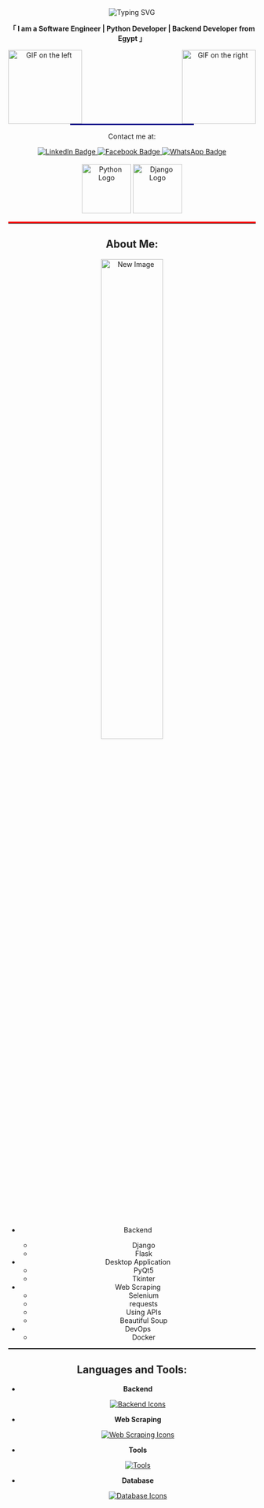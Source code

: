 <div align="center">
  <img src="https://readme-typing-svg.demolab.com/?lines=Hi+There!+👋,+I'm+Islam+Badran" alt="Typing SVG">
  <p><strong>「 I am a Software Engineer | Python Developer | Backend Developer from Egypt 」</strong></p>

  <div align="center">
    <img align="right" width="150" src="https://user-images.githubusercontent.com/65187002/144930161-2f783401-8d27-4fdf-a2f7-cc0ba32f1f1f.gif" alt="GIF on the right">
    <img align="left" width="150" src="https://user-images.githubusercontent.com/65187002/144930161-2f783401-8d27-4fdf-a2f7-cc0ba32f1f1f.gif" alt="GIF on the left">
  </div>
  
<hr style="border: none; height: 3px; background-color: #000080; width: 50%;">

<div align="center">
  <p>Contact me at:</p>
  <a href="https://www.linkedin.com/in/islam-badran-39a577225?utm_source=share&utm_campaign=share_via&utm_content=profile&utm_medium=android_app" target="_blank">
    <img src="https://img.shields.io/badge/LinkedIn-0077B5?style=for-the-badge&logo=linkedin&logoColor=white" alt="LinkedIn Badge">
  </a>
  <a href="https://www.facebook.com/islam.badran.77?locale=ar_AR" target="_blank">
    <img src="https://img.shields.io/badge/Facebook-1877F2?style=for-the-badge&logo=facebook&logoColor=white" alt="Facebook Badge">
  </a> 
  <a href="https://wa.link/bc2uxp" target="_blank">
    <img src="https://img.shields.io/badge/WhatsApp-25D366?style=for-the-badge&logo=whatsapp&logoColor=white" alt="WhatsApp Badge">
  </a>
</div>
      
<div align="center">
  <br>
  
  <img src="https://ibb.co/dKFKLwT" alt="Python Logo" width="100">
  
  <img src="https://ibb.co/QphW0j8" alt="Django Logo" width="100">
  
</div>


<div>
  <a name="about-me"></a>
  <hr style="border: none; border-top: 3px solid #ff0000;">
  
  <h2>About Me:</h2>
    
  <div class="gif-section">
    <img src="https://user-images.githubusercontent.com/74038190/229223263-cf2e4b07-2615-4f87-9c38-e37600f8381a.gif" alt="New Image" style="width: 50%;">
  </div>

  <div class="flex-container">
    <div class="text-section">
      <ul>
          <li>Backend</li>
            <ul>
              <li>Django</li>
              <li>Flask</li>
            </ul>
        <li>Desktop Application
          <ul>
            <li>PyQt5</li>
            <li>Tkinter</li>
          </ul>
        </li>
        <li>Web Scraping
          <ul>
            <li>Selenium</li>
            <li>requests</li>
            <li>Using APIs</li>
            <li>Beautiful Soup</li>
          </ul>
        </li>
        <li>DevOps
          <ul>
            <li>Docker</li>
          </ul>
        </li>
      </ul>
    </div>
  </div>
<hr style="background-image: url('https://camo.githubusercontent.com/ea40cfc33ac9e94789b044995f312e432d41bc1fd371f413583092df7649ef3d/68747470733a2f2f692e696d6775722e636f6d2f644261534b57462e676966'); height: 2px;">
</div>

<div>
  <a name="about-me"></a>
  <h2>Languages and Tools:</h2>
    
  <ul>
      <li>
          <p><strong>Backend</strong></p>
              <a href="https://skillicons.dev">
                  <img src="https://skillicons.dev/icons?i=py,django,flask,js,cpp" alt="Backend Icons">
              </a>
      </li>

  <li>
      <p><strong>Web Scraping</strong></p>
          <a href="https://skillicons.dev">
              <img src="https://skillicons.dev/icons?i=selenium,qt,opencv" alt="Web Scraping Icons">
          </a>
  </li>

  <li>
    <p><strong>Tools</strong></p>
        <a href="https://skillicons.dev">
            <img src="https://skillicons.dev/icons?i=git,github,docker,idea,postman" alt=Tools Icons">
        </a>
</li>

  <li>
    <p><strong>Database</strong></p>
        <a href="https://skillicons.dev">
            <img src="https://skillicons.dev/icons?i=postgres,sqlite" alt="Database Icons">
        </a>
</li>
  </ul>
</div>
